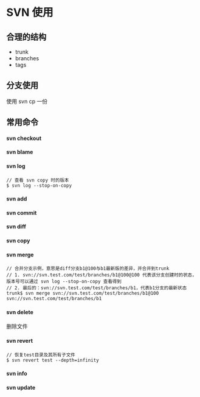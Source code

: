 ﻿# SVN 使用

## 合理的结构
- trunk 
- branches 
- tags

## 分支使用
使用 svn cp 一份

## 常用命令
#### svn checkout
#### svn blame
#### svn log
```
// 查看 svn copy 时的版本
$ svn log --stop-on-copy
```
#### svn add
#### svn commit
#### svn diff
#### svn copy
#### svn merge
```
// 合并分支示例，意思是diff分支b1@100与b1最新版的差异，并合并到trunk
// 1. svn://svn.test.com/test/branches/b1@100@100 代表该分支创建时的状态，版本号可以通过 svn log --stop-on-copy 查看得到
// 2. 最后的：svn://svn.test.com/test/branches/b1，代表b1分支的最新状态
trunk$ svn merge svn://svn.test.com/test/branches/b1@100 svn://svn.test.com/test/branches/b1
```

#### svn delete 
删除文件

#### svn revert
```
// 恢复test目录及其所有子文件
$ svn revert test --depth=infinity
```

#### svn info
#### svn update